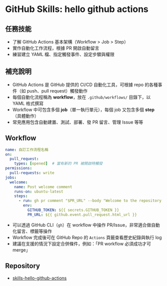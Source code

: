 # GitHub Skills: hello github actions

## 任務技能
- 了解 GitHub Actions 基本架構（Workflow > Job > Step）
- 實作自動化工作流程，根據 PR 開啟自動留言
- 練習建立 YAML 檔、指定觸發事件、設定步驟與權限

## 補充說明
- GitHub Actions 是 GitHub 提供的 CI/CD 自動化工具，可根據 repo 的各種事件（如 push、pull request）觸發動作
- 每個自動化流程稱為 **workflow**，放在 `.github/workflows/` 目錄下，以 YAML 格式撰寫
- Workflow 中可包含多個 **job**（單一執行單元），每個 job 又包含多個 **step**（具體動作）
- 常見應用包含自動建置、測試、部署、發 PR 留言、管理 Issue 等等

## Workflow 
```yaml
name: 自訂工作流程名稱
on:
  pull_request:
    types: [opened]  # 當有新的 PR 被開啟時觸發
permissions:
  pull-requests: write
jobs:
  welcome:
    name: Post welcome comment
    runs-on: ubuntu-latest
    steps:
      - run: gh pr comment "$PR_URL" --body "Welcome to the repository!"
        env:
          GITHUB_TOKEN: ${{ secrets.GITHUB_TOKEN }}
          PR_URL: ${{ github.event.pull_request.html_url }}
```
- 可以透過 GitHub CLI（`gh`）在 workflow 中操作 PR/Issue，非常適合做自動化留言、標籤等操作
- Workflow 完成後可在 GitHub Repo 的 `Actions` 頁籤查看歷史紀錄與執行 log
- 建議在支援的情況下設定合併條件，例如：「PR workflow 必須成功才可 merge」

## Repository
- [skills-hello-github-actions](https://github.com/zoelinsg/skills-hello-github-actions)
